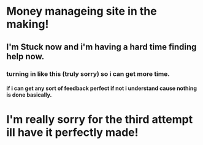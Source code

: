 # Money manageing site in the making!
## I'm Stuck now and i'm having a hard time finding help now.
### turning in like this (truly sorry) so i can get more time.
#### if i can get any sort of feedback perfect if not i understand cause nothing is done basically.

# I'm really sorry for the third attempt ill have it perfectly made!